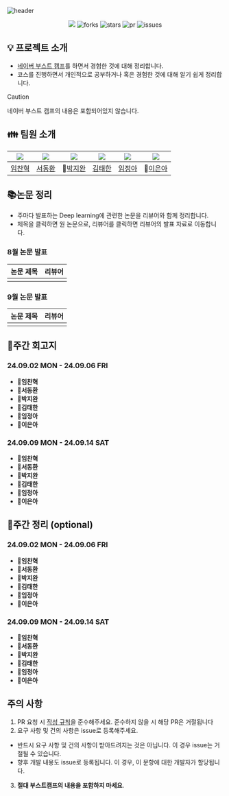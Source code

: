 ![header](https://capsule-render.vercel.app/api?type=waving&color=gradient&customColorList=2,5,10&height=300&section=header&text=딥하조%20study&fontSize=90)


<div align="center">
<a href="https://hits.seeyoufarm.com"><img src="https://hits.seeyoufarm.com/api/count/incr/badge.svg?url=https%3A%2F%2Fgithub.com%2FnOctaveLay%2F2024-Boostcamp-CV-18&count_bg=%23959BA2&title_bg=%23555555&icon=&icon_color=%23E7E7E7&title=hits&edge_flat=false"/></a>
<img src="https://img.shields.io/github/forks/nOctaveLay/2024-Boostcamp-CV-18" alt="forks"/>
<img src="https://img.shields.io/github/stars/nOctaveLay/2024-Boostcamp-CV-18?color=yellow" alt="stars"/>
<img src="https://img.shields.io/github/issues-pr/nOctaveLay/2024-Boostcamp-CV-18?color=green" alt="pr"/>
<img src="https://img.shields.io/github/issues/nOctaveLay/2024-Boostcamp-CV-18?color=blue" alt="issues"/>
</div>

## 💡 프로젝트 소개

- [네이버 부스트 캠프](https://boostcamp.connect.or.kr/program_ai.html)를 하면서 경험한 것에 대해 정리합니다.
- 코스를 진행하면서 개인적으로 공부하거나 혹은 경험한 것에 대해 알기 쉽게 정리합니다.

>[!CAUTION]
>네이버 부스트 캠프의 내용은 포함되어있지 않습니다.

## 👪 팀원 소개

| [![](https://avatars.githubusercontent.com/chan-note)](https://github.com/chan-note) | [![](https://avatars.githubusercontent.com/Donghwan127)](https://github.com/Donghwan127) | [![](https://avatars.githubusercontent.com/batwan01)](https://github.com/batwan01) | [![](https://avatars.githubusercontent.com/taehan79-kim)](https://github.com/taehan79-kim) | [![](https://avatars.githubusercontent.com/nOctaveLay)](https://github.com/nOctaveLay)  | [![](https://avatars.githubusercontent.com/Two-Silver)](https://github.com/Two-Silver)  |
| ---------------------------------------------------- | ------------------------------------------------------ | --------------------------------------------------- | ------------------------------------------------------- | ----------------------------------------------------- | ----------------------------------------------------- |
| [임찬혁](https://github.com/chan-note)                  | [서동환](https://github.com/Donghwan127)                  | 🦇[박지완](https://github.com/batwan01)          | [김태한](https://github.com/taehan79-kim)                  | [임정아](https://github.com/nOctaveLay)                  | 🐡[이은아](https://github.com/Two-Silver)                  |

## 📚논문 정리

- 주마다 발표하는 Deep learning에 관련한 논문을 리뷰어와 함께 정리합니다.
- 제목을 클릭하면 원 논문으로, 리뷰어를 클릭하면 리뷰어의 발표 자료로 이동합니다.

### 8월 논문 발표

| 논문 제목 | 리뷰어 |
| ----- | --- |
|       |     |

### 9월 논문 발표

| 논문 제목 | 리뷰어 |
| ----- | --- |
|       |     |

## 👋주간 회고지

### 24.09.02 MON - 24.09.06 FRI

- **📍임찬혁**
- **📍서동환**
- **📍박지완**
- **📍김태한**
- **📍임정아**
- **📍이은아**

### 24.09.09 MON - 24.09.14 SAT

- **📍임찬혁**
- **📍서동환**
- **📍박지완**
- **📍김태한**
- **📍임정아**
- **📍이은아**

## 📝주간 정리 (optional)

### 24.09.02 MON - 24.09.06 FRI

- **📍임찬혁**
- **📍서동환**
- **📍박지완**
- **📍김태한**
- **📍임정아**
- **📍이은아**

### 24.09.09 MON - 24.09.14 SAT

- **📍임찬혁**
- **📍서동환**
- **📍박지완**
- **📍김태한**
- **📍임정아**
- **📍이은아**

## 주의 사항

1. PR 요청 시 [작성 규칙](./docs/convention.md)을 준수해주세요. 준수하지 않을 시 해당 PR은 거절됩니다
2. 요구 사항 및 건의 사항은 issue로 등록해주세요.
  - 반드시 요구 사항 및 건의 사항이 받아드려지는 것은 아닙니다. 이 경우 issue는 거절될 수 있습니다.
  - 향후 개발 내용도 issue로 등록됩니다. 이 경우, 이 문항에 대한 개발자가 할당됩니다.
3. **절대 부스트캠프의 내용을 포함하지 마세요**.